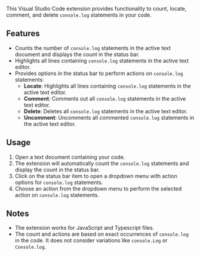 This Visual Studio Code extension provides functionality to count, locate, comment, and delete `console.log` statements in your code.

## Features

- Counts the number of `console.log` statements in the active text document and displays the count in the status bar.
- Highlights all lines containing `console.log` statements in the active text editor.
- Provides options in the status bar to perform actions on `console.log` statements:
  - **Locate**: Highlights all lines containing `console.log` statements in the active text editor.
  - **Comment**: Comments out all `console.log` statements in the active text editor.
  - **Delete**: Deletes all `console.log` statements in the active text editor.
  - **Uncomment**: Uncomments all commented `console.log` statements in the active text editor.

## Usage

1. Open a text document containing your code.
2. The extension will automatically count the `console.log` statements and display the count in the status bar.
3. Click on the status bar item to open a dropdown menu with action options for `console.log` statements.
4. Choose an action from the dropdown menu to perform the selected action on `console.log` statements.


## Notes

- The extension works for JavaScript and Typescript files.
- The count and actions are based on exact occurrences of `console.log` in the code. It does not consider variations like `console.Log` or `Console.log`.
